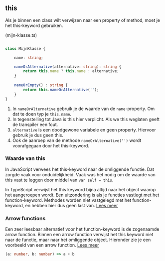 ## this

Als je binnen een class wilt verwijzen naar een property of method, moet je het this-keyword gebruiken.

(mijn-klasse.ts)
```TypeScript

class MijnKlasse {

    name: string;

    nameOrAlternative(alternative: string): string {
        return this.name ? this.name : alternative;
    }
    
    nameOrEmpty() : string {
        return this.nameOrAlternative('');   
    }
}
```

1. In `nameOrAlternative` gebruik je de waarde van de `name`-property. Om dat te doen typ je `this.name`.
2. In tegenstelling tot Java is this hier verplicht. Als we this weglaten geeft de transpiler een fout. 
2. `alternative` is een doodgewone variabele en geen property. Hiervoor gebruik je dus geen this.
3. Ook de aanroep van de methode `nameOrAlternative('')` wordt voorafgegaan door het this-keyword.

### Waarde van this

In JavaScript verwees het this-keyword naar de omliggende functie. Dat zorgde vaak voor onduidelijkheid. Vaak was het
nodig om de waarde van this vast te leggen door middel van `var self = this`.

In TypeScript verwijst het this keyword bijna altijd naar het object waarop het aangeroepen wordt. Een uitzondering is 
als je functies vastlegt met het function-keyword. Methodes worden niet vastgelegd met het function-keyword, en 
hebben hier dus geen last van. [Lees meer](https://www.typescriptlang.org/docs/handbook/functions.html#this)

### Arrow functions

Een zeer leesbaar alternatief voor het function-keyword is de zogenaamde arrow function. Binnen een arrow function 
verwijst het this keyword niet naar de functie, maar naar het omliggende object. Hieronder zie je een voorbeeld van
een arrow function. 
[Lees meer](https://developer.mozilla.org/en-US/docs/Web/JavaScript/Reference/Functions/Arrow_functions)

```TypeScript
(a: number, b: number) => a + b 
```